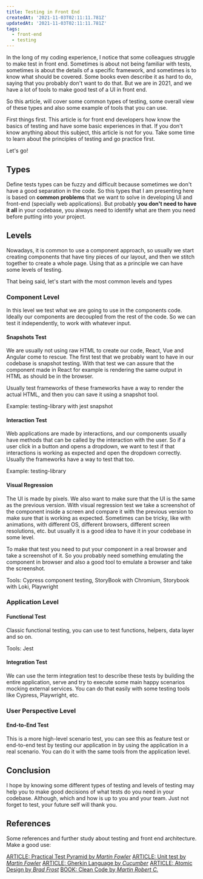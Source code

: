 ```yaml
---
title: Testing in Front End
createdAt: '2021-11-03T02:11:11.781Z'
updatedAt: '2021-11-03T02:11:11.781Z'
tags:
  - front-end
  - testing
---
```


In the long of my coding experience, I notice that some colleagues struggle to make test in front end. Sometimes is about not being familiar with tests, sometimes is about the details of a specific framework, and sometimes is to know what should be covered. Some books even describe it as hard to do, saying that you probably don't want to do that. But we are in 2021, and we have a lot of tools to make good test of a UI in front end.

So this article, will cover some common types of testing, some overall view of these types and also some example of tools that you can use.

First things first. This article is for front end developers how know the basics of testing and have some basic experiences in that. If you don't know anything about this subject, this article is not for you. Take some time to learn about the principles of testing and go practice first.

Let's go!

## Types

Define tests types can be fuzzy and difficult because sometimes we don't have a good separation in the code. So this types that I am presenting here is based on **common problems** that we want to solve in developing UI and front-end (specially web applications). But probably **you don't need to have it all** in your codebase, you always need to identify what are them you need before putting into your project.

## Levels

Nowadays, it is common to use a component approach, so usually we start creating components that have tiny pieces of our layout, and then we stitch together to create a whole page. Using that as a principle we can have some levels of testing.

That being said, let's start with the most common levels and types

### Component Level

In this level we test what we are going to use in the components code. Ideally our components are decoupled from the rest of the code. So we can test it independently, to work with whatever input.

#### Snapshots Test

We are usually not using raw HTML to create our code, React, Vue and Angular come to rescue. The first test that we probably want to have in our codebase is snapshot testing. With that test we can assure that the component made in React for example is rendering the same output in HTML as should be in the browser.

Usually test frameworks of these frameworks have a way to render the actual HTML, and then you can save it using a snapshot tool.

Example: testing-library with jest snapshot

#### Interaction Test

Web applications are made by interactions, and our components usually have methods that can be called by the interaction with the user. So if a user click in a button and opens a dropdown, we want to test if that interactions is working as expected and open the dropdown correctly. Usually the frameworks have a way to test that too.

Example: testing-library

#### Visual Regression

The UI is made by pixels. We also want to make sure that the UI is the same as the previous version. With visual regression test we take a screenshot of the component inside a screen and compare it with the previous version to make sure that is working as expected. Sometimes can be tricky, like with animations, with different OS, different browsers, different screen resolutions, etc. but usually it is a good idea to have it in your codebase in some level.

To make that test you need to put your component in a real browser and take a screenshot of it. So you probably need something emulating the component in browser and also a good tool to emulate a browser and take the screenshot.

Tools: Cypress component testing, StoryBook with Chromium, Storybook with Loki, Playwright

### Application Level

#### Functional Test

Classic functional testing, you can use to test functions, helpers, data layer and so on.

Tools: Jest

#### Integration Test

We can use the term integration test to describe these tests by building the entire application, serve and try to execute some main happy scenarios mocking external services. You can do that easily with some testing tools like Cypress, Playwright, etc.

### User Perspective Level

#### End-to-End Test

This is a more high-level scenario test, you can see this as feature test or end-to-end test by testing our application in by using the application in a real scenario. You can do it with the same tools from the application level.

## Conclusion

I hope by knowing some different types of testing and levels of testing may help you to make good decisions of what tests do you need in your codebase. Although, which and how is up to you and your team. Just not forget to test, your future self will thank you.

## References

Some references and further study about testing and front end architecture. Make a good use:

[ARTICLE: Practical Test Pyramid by *Martin Fowler*](https://martinfowler.com/articles/practical-test-pyramid.html)
[ARTICLE: Unit test by *Martin Fowler*](https://martinfowler.com/bliki/UnitTest.html)
[ARTICLE: Gherkin Language by *Cucumber*](https://cucumber.io/docs/gherkin/)
[ARTICLE: Atomic Design by *Brad Frost*](https://bradfrost.com/blog/post/atomic-web-design/)
[BOOK: Clean Code by *Martin Robert C.*](https://www.amazon.com.br/dp/B001GSTOAM/ref=dp-kindle-redirect?_encoding=UTF8&btkr=1)
